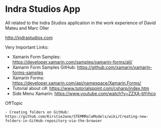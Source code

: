 # Indra Studios App

All related to the Indra Studios application in the work experience of David Mateu and Marc Oller

http://indrastudios.com

Very Important Links:

  - Xamarin Form Samples: https://developer.xamarin.com/samples/xamarin-forms/all/ 
  - Xamarin Form Samples GitHub: https://github.com/xamarin/xamarin-forms-samples
  - Xamarin Forms: https://developer.xamarin.com/api/namespace/Xamarin.Forms/
  - Tutorial about c#: https://www.tutorialspoint.com/csharp/index.htm
  - Side Menu Xamarin: https://www.youtube.com/watch?v=ZZXA-bYrhco
  
  OffTopic
  
    - Creating folders on GitHub: https://github.com/KirstieJane/STEMMRoleModels/wiki/Creating-new-folders-in-GitHub-repository-via-the-browser
